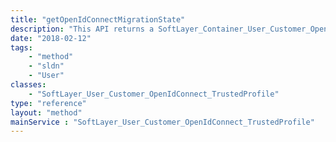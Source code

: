```yaml
---
title: "getOpenIdConnectMigrationState"
description: "This API returns a SoftLayer_Container_User_Customer_OpenIdConnect_MigrationState object containing the necessary information to determine what migration state the user is in. If the account is not OpenIdConnect authenticated, then an exception is thrown. "
date: "2018-02-12"
tags:
    - "method"
    - "sldn"
    - "User"
classes:
    - "SoftLayer_User_Customer_OpenIdConnect_TrustedProfile"
type: "reference"
layout: "method"
mainService : "SoftLayer_User_Customer_OpenIdConnect_TrustedProfile"
---
```

